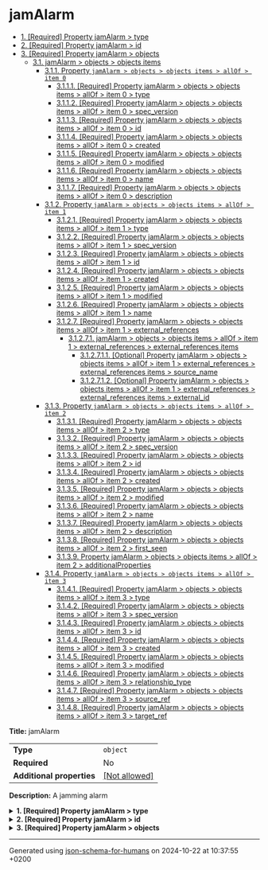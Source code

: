 # jamAlarm

- [1. [Required] Property jamAlarm > type](#type)
- [2. [Required] Property jamAlarm > id](#id)
- [3. [Required] Property jamAlarm > objects](#objects)
  - [3.1. jamAlarm > objects > objects items](#autogenerated_heading_2)
    - [3.1.1. Property `jamAlarm > objects > objects items > allOf > item 0`](#objects_items_allOf_i0)
      - [3.1.1.1. [Required] Property jamAlarm > objects > objects items > allOf > item 0 > type](#objects_items_allOf_i0_type)
      - [3.1.1.2. [Required] Property jamAlarm > objects > objects items > allOf > item 0 > spec_version](#objects_items_allOf_i0_spec_version)
      - [3.1.1.3. [Required] Property jamAlarm > objects > objects items > allOf > item 0 > id](#objects_items_allOf_i0_id)
      - [3.1.1.4. [Required] Property jamAlarm > objects > objects items > allOf > item 0 > created](#objects_items_allOf_i0_created)
      - [3.1.1.5. [Required] Property jamAlarm > objects > objects items > allOf > item 0 > modified](#objects_items_allOf_i0_modified)
      - [3.1.1.6. [Required] Property jamAlarm > objects > objects items > allOf > item 0 > name](#objects_items_allOf_i0_name)
      - [3.1.1.7. [Required] Property jamAlarm > objects > objects items > allOf > item 0 > description](#objects_items_allOf_i0_description)
    - [3.1.2. Property `jamAlarm > objects > objects items > allOf > item 1`](#objects_items_allOf_i1)
      - [3.1.2.1. [Required] Property jamAlarm > objects > objects items > allOf > item 1 > type](#objects_items_allOf_i1_type)
      - [3.1.2.2. [Required] Property jamAlarm > objects > objects items > allOf > item 1 > spec_version](#objects_items_allOf_i1_spec_version)
      - [3.1.2.3. [Required] Property jamAlarm > objects > objects items > allOf > item 1 > id](#objects_items_allOf_i1_id)
      - [3.1.2.4. [Required] Property jamAlarm > objects > objects items > allOf > item 1 > created](#objects_items_allOf_i1_created)
      - [3.1.2.5. [Required] Property jamAlarm > objects > objects items > allOf > item 1 > modified](#objects_items_allOf_i1_modified)
      - [3.1.2.6. [Required] Property jamAlarm > objects > objects items > allOf > item 1 > name](#objects_items_allOf_i1_name)
      - [3.1.2.7. [Required] Property jamAlarm > objects > objects items > allOf > item 1 > external_references](#objects_items_allOf_i1_external_references)
        - [3.1.2.7.1. jamAlarm > objects > objects items > allOf > item 1 > external_references > external_references items](#autogenerated_heading_3)
          - [3.1.2.7.1.1. [Optional] Property jamAlarm > objects > objects items > allOf > item 1 > external_references > external_references items > source_name](#objects_items_allOf_i1_external_references_items_source_name)
          - [3.1.2.7.1.2. [Optional] Property jamAlarm > objects > objects items > allOf > item 1 > external_references > external_references items > external_id](#objects_items_allOf_i1_external_references_items_external_id)
    - [3.1.3. Property `jamAlarm > objects > objects items > allOf > item 2`](#objects_items_allOf_i2)
      - [3.1.3.1. [Required] Property jamAlarm > objects > objects items > allOf > item 2 > type](#objects_items_allOf_i2_type)
      - [3.1.3.2. [Required] Property jamAlarm > objects > objects items > allOf > item 2 > spec_version](#objects_items_allOf_i2_spec_version)
      - [3.1.3.3. [Required] Property jamAlarm > objects > objects items > allOf > item 2 > id](#objects_items_allOf_i2_id)
      - [3.1.3.4. [Required] Property jamAlarm > objects > objects items > allOf > item 2 > created](#objects_items_allOf_i2_created)
      - [3.1.3.5. [Required] Property jamAlarm > objects > objects items > allOf > item 2 > modified](#objects_items_allOf_i2_modified)
      - [3.1.3.6. [Required] Property jamAlarm > objects > objects items > allOf > item 2 > name](#objects_items_allOf_i2_name)
      - [3.1.3.7. [Required] Property jamAlarm > objects > objects items > allOf > item 2 > description](#objects_items_allOf_i2_description)
      - [3.1.3.8. [Required] Property jamAlarm > objects > objects items > allOf > item 2 > first_seen](#objects_items_allOf_i2_first_seen)
      - [3.1.3.9. Property jamAlarm > objects > objects items > allOf > item 2 > additionalProperties](#objects_items_allOf_i2_additionalProperties)
    - [3.1.4. Property `jamAlarm > objects > objects items > allOf > item 3`](#objects_items_allOf_i3)
      - [3.1.4.1. [Required] Property jamAlarm > objects > objects items > allOf > item 3 > type](#objects_items_allOf_i3_type)
      - [3.1.4.2. [Required] Property jamAlarm > objects > objects items > allOf > item 3 > spec_version](#objects_items_allOf_i3_spec_version)
      - [3.1.4.3. [Required] Property jamAlarm > objects > objects items > allOf > item 3 > id](#objects_items_allOf_i3_id)
      - [3.1.4.4. [Required] Property jamAlarm > objects > objects items > allOf > item 3 > created](#objects_items_allOf_i3_created)
      - [3.1.4.5. [Required] Property jamAlarm > objects > objects items > allOf > item 3 > modified](#objects_items_allOf_i3_modified)
      - [3.1.4.6. [Required] Property jamAlarm > objects > objects items > allOf > item 3 > relationship_type](#objects_items_allOf_i3_relationship_type)
      - [3.1.4.7. [Required] Property jamAlarm > objects > objects items > allOf > item 3 > source_ref](#objects_items_allOf_i3_source_ref)
      - [3.1.4.8. [Required] Property jamAlarm > objects > objects items > allOf > item 3 > target_ref](#objects_items_allOf_i3_target_ref)

**Title:** jamAlarm

|                           |                                                         |
| ------------------------- | ------------------------------------------------------- |
| **Type**                  | `object`                                                |
| **Required**              | No                                                      |
| **Additional properties** | [[Not allowed]](# "Additional Properties not allowed.") |

**Description:** A jamming alarm

<details>
<summary>
<strong> <a name="type"></a>1. [Required] Property jamAlarm > type</strong>  

</summary>
<blockquote>

|              |          |
| ------------ | -------- |
| **Type**     | `string` |
| **Required** | Yes      |

**Description:** property extension from the request (coming from the STIX format)

</blockquote>
</details>

<details>
<summary>
<strong> <a name="id"></a>2. [Required] Property jamAlarm > id</strong>  

</summary>
<blockquote>

|              |          |
| ------------ | -------- |
| **Type**     | `string` |
| **Required** | Yes      |

| Restrictions                      |                                                                           |
| --------------------------------- | ------------------------------------------------------------------------- |
| **Must match regular expression** | ```^bundle--.*$``` [Test](https://regex101.com/?regex=%5Ebundle--.%2A%24) |

</blockquote>
</details>

<details>
<summary>
<strong> <a name="objects"></a>3. [Required] Property jamAlarm > objects</strong>  

</summary>
<blockquote>

|              |         |
| ------------ | ------- |
| **Type**     | `array` |
| **Required** | Yes     |

|                      | Array restrictions |
| -------------------- | ------------------ |
| **Min items**        | N/A                |
| **Max items**        | N/A                |
| **Items unicity**    | False              |
| **Additional items** | False              |
| **Tuple validation** | See below          |

| Each item of this array must be | Description |
| ------------------------------- | ----------- |
| [objects items](#objects_items) | -           |

### <a name="autogenerated_heading_2"></a>3.1. jamAlarm > objects > objects items

|                           |                                                                           |
| ------------------------- | ------------------------------------------------------------------------- |
| **Type**                  | `combining`                                                               |
| **Required**              | No                                                                        |
| **Additional properties** | [[Any type: allowed]](# "Additional Properties of any type are allowed.") |

<blockquote>

| All of(Requirement)               |
| --------------------------------- |
| [item 0](#objects_items_allOf_i0) |
| [item 1](#objects_items_allOf_i1) |
| [item 2](#objects_items_allOf_i2) |
| [item 3](#objects_items_allOf_i3) |

<blockquote>

#### <a name="objects_items_allOf_i0"></a>3.1.1. Property `jamAlarm > objects > objects items > allOf > item 0`

|                           |                                                         |
| ------------------------- | ------------------------------------------------------- |
| **Type**                  | `object`                                                |
| **Required**              | No                                                      |
| **Additional properties** | [[Not allowed]](# "Additional Properties not allowed.") |

<details>
<summary>
<strong> <a name="objects_items_allOf_i0_type"></a>3.1.1.1. [Required] Property jamAlarm > objects > objects items > allOf > item 0 > type</strong>  

</summary>
<blockquote>

|              |         |
| ------------ | ------- |
| **Type**     | `const` |
| **Required** | Yes     |

**Description:** property extension from the request (coming from the STIX format)

Specific value: `"identity"`

</blockquote>
</details>

<details>
<summary>
<strong> <a name="objects_items_allOf_i0_spec_version"></a>3.1.1.2. [Required] Property jamAlarm > objects > objects items > allOf > item 0 > spec_version</strong>  

</summary>
<blockquote>

|              |          |
| ------------ | -------- |
| **Type**     | `string` |
| **Required** | Yes      |

**Description:** version of the stix format

</blockquote>
</details>

<details>
<summary>
<strong> <a name="objects_items_allOf_i0_id"></a>3.1.1.3. [Required] Property jamAlarm > objects > objects items > allOf > item 0 > id</strong>  

</summary>
<blockquote>

|              |          |
| ------------ | -------- |
| **Type**     | `string` |
| **Required** | Yes      |

| Restrictions                      |                                                                               |
| --------------------------------- | ----------------------------------------------------------------------------- |
| **Must match regular expression** | ```^identity--.*$``` [Test](https://regex101.com/?regex=%5Eidentity--.%2A%24) |

</blockquote>
</details>

<details>
<summary>
<strong> <a name="objects_items_allOf_i0_created"></a>3.1.1.4. [Required] Property jamAlarm > objects > objects items > allOf > item 0 > created</strong>  

</summary>
<blockquote>

|              |             |
| ------------ | ----------- |
| **Type**     | `string`    |
| **Required** | Yes         |
| **Format**   | `date-time` |

**Description:** timestamp of the creation in ISO-8601 (UTC)

</blockquote>
</details>

<details>
<summary>
<strong> <a name="objects_items_allOf_i0_modified"></a>3.1.1.5. [Required] Property jamAlarm > objects > objects items > allOf > item 0 > modified</strong>  

</summary>
<blockquote>

|              |             |
| ------------ | ----------- |
| **Type**     | `string`    |
| **Required** | Yes         |
| **Format**   | `date-time` |

**Description:** timestamp of the modification in ISO-8601 (UTC)

</blockquote>
</details>

<details>
<summary>
<strong> <a name="objects_items_allOf_i0_name"></a>3.1.1.6. [Required] Property jamAlarm > objects > objects items > allOf > item 0 > name</strong>  

</summary>
<blockquote>

|              |         |
| ------------ | ------- |
| **Type**     | `const` |
| **Required** | Yes     |

Specific value: `"Audit Box SELFY Solution"`

</blockquote>
</details>

<details>
<summary>
<strong> <a name="objects_items_allOf_i0_description"></a>3.1.1.7. [Required] Property jamAlarm > objects > objects items > allOf > item 0 > description</strong>  

</summary>
<blockquote>

|              |          |
| ------------ | -------- |
| **Type**     | `string` |
| **Required** | Yes      |

</blockquote>
</details>

</blockquote>
<blockquote>

#### <a name="objects_items_allOf_i1"></a>3.1.2. Property `jamAlarm > objects > objects items > allOf > item 1`

|                           |                                                         |
| ------------------------- | ------------------------------------------------------- |
| **Type**                  | `object`                                                |
| **Required**              | No                                                      |
| **Additional properties** | [[Not allowed]](# "Additional Properties not allowed.") |

<details>
<summary>
<strong> <a name="objects_items_allOf_i1_type"></a>3.1.2.1. [Required] Property jamAlarm > objects > objects items > allOf > item 1 > type</strong>  

</summary>
<blockquote>

|              |         |
| ------------ | ------- |
| **Type**     | `const` |
| **Required** | Yes     |

**Description:** property extension from the request (coming from the STIX format)

Specific value: `"attack-pattern"`

</blockquote>
</details>

<details>
<summary>
<strong> <a name="objects_items_allOf_i1_spec_version"></a>3.1.2.2. [Required] Property jamAlarm > objects > objects items > allOf > item 1 > spec_version</strong>  

</summary>
<blockquote>

|              |          |
| ------------ | -------- |
| **Type**     | `string` |
| **Required** | Yes      |

**Description:** version of the stix format

</blockquote>
</details>

<details>
<summary>
<strong> <a name="objects_items_allOf_i1_id"></a>3.1.2.3. [Required] Property jamAlarm > objects > objects items > allOf > item 1 > id</strong>  

</summary>
<blockquote>

|              |          |
| ------------ | -------- |
| **Type**     | `string` |
| **Required** | Yes      |

| Restrictions                      |                                                                                           |
| --------------------------------- | ----------------------------------------------------------------------------------------- |
| **Must match regular expression** | ```^attack-pattern--.*$``` [Test](https://regex101.com/?regex=%5Eattack-pattern--.%2A%24) |

</blockquote>
</details>

<details>
<summary>
<strong> <a name="objects_items_allOf_i1_created"></a>3.1.2.4. [Required] Property jamAlarm > objects > objects items > allOf > item 1 > created</strong>  

</summary>
<blockquote>

|              |             |
| ------------ | ----------- |
| **Type**     | `string`    |
| **Required** | Yes         |
| **Format**   | `date-time` |

**Description:** timestamp of the creation in ISO-8601 (UTC)

</blockquote>
</details>

<details>
<summary>
<strong> <a name="objects_items_allOf_i1_modified"></a>3.1.2.5. [Required] Property jamAlarm > objects > objects items > allOf > item 1 > modified</strong>  

</summary>
<blockquote>

|              |             |
| ------------ | ----------- |
| **Type**     | `string`    |
| **Required** | Yes         |
| **Format**   | `date-time` |

**Description:** timestamp of the modification in ISO-8601 (UTC)

</blockquote>
</details>

<details>
<summary>
<strong> <a name="objects_items_allOf_i1_name"></a>3.1.2.6. [Required] Property jamAlarm > objects > objects items > allOf > item 1 > name</strong>  

</summary>
<blockquote>

|              |         |
| ------------ | ------- |
| **Type**     | `const` |
| **Required** | Yes     |

Specific value: `"Jamming"`

</blockquote>
</details>

<details>
<summary>
<strong> <a name="objects_items_allOf_i1_external_references"></a>3.1.2.7. [Required] Property jamAlarm > objects > objects items > allOf > item 1 > external_references</strong>  

</summary>
<blockquote>

|              |                   |
| ------------ | ----------------- |
| **Type**     | `array of object` |
| **Required** | Yes               |

|                      | Array restrictions |
| -------------------- | ------------------ |
| **Min items**        | N/A                |
| **Max items**        | N/A                |
| **Items unicity**    | False              |
| **Additional items** | False              |
| **Tuple validation** | See below          |

| Each item of this array must be                                                | Description |
| ------------------------------------------------------------------------------ | ----------- |
| [external_references items](#objects_items_allOf_i1_external_references_items) | -           |

###### <a name="autogenerated_heading_3"></a>3.1.2.7.1. jamAlarm > objects > objects items > allOf > item 1 > external_references > external_references items

|                           |                                                                           |
| ------------------------- | ------------------------------------------------------------------------- |
| **Type**                  | `object`                                                                  |
| **Required**              | No                                                                        |
| **Additional properties** | [[Any type: allowed]](# "Additional Properties of any type are allowed.") |

<details>
<summary>
<strong> <a name="objects_items_allOf_i1_external_references_items_source_name"></a>3.1.2.7.1.1. [Optional] Property jamAlarm > objects > objects items > allOf > item 1 > external_references > external_references items > source_name</strong>  

</summary>
<blockquote>

|              |          |
| ------------ | -------- |
| **Type**     | `string` |
| **Required** | No       |

**Description:** Name of the source

</blockquote>
</details>

<details>
<summary>
<strong> <a name="objects_items_allOf_i1_external_references_items_external_id"></a>3.1.2.7.1.2. [Optional] Property jamAlarm > objects > objects items > allOf > item 1 > external_references > external_references items > external_id</strong>  

</summary>
<blockquote>

|              |          |
| ------------ | -------- |
| **Type**     | `string` |
| **Required** | No       |

</blockquote>
</details>

</blockquote>
</details>

</blockquote>
<blockquote>

#### <a name="objects_items_allOf_i2"></a>3.1.3. Property `jamAlarm > objects > objects items > allOf > item 2`

|                           |                                                                                                                                  |
| ------------------------- | -------------------------------------------------------------------------------------------------------------------------------- |
| **Type**                  | `object`                                                                                                                         |
| **Required**              | No                                                                                                                               |
| **Additional properties** | [[Should-conform]](#objects_items_allOf_i2_additionalProperties "Each additional property must conform to the following schema") |

<details>
<summary>
<strong> <a name="objects_items_allOf_i2_type"></a>3.1.3.1. [Required] Property jamAlarm > objects > objects items > allOf > item 2 > type</strong>  

</summary>
<blockquote>

|              |         |
| ------------ | ------- |
| **Type**     | `const` |
| **Required** | Yes     |

**Description:** property extension from the request (coming from the STIX format)

Specific value: `"intrusion-set"`

</blockquote>
</details>

<details>
<summary>
<strong> <a name="objects_items_allOf_i2_spec_version"></a>3.1.3.2. [Required] Property jamAlarm > objects > objects items > allOf > item 2 > spec_version</strong>  

</summary>
<blockquote>

|              |          |
| ------------ | -------- |
| **Type**     | `string` |
| **Required** | Yes      |

**Description:** version of the stix format

</blockquote>
</details>

<details>
<summary>
<strong> <a name="objects_items_allOf_i2_id"></a>3.1.3.3. [Required] Property jamAlarm > objects > objects items > allOf > item 2 > id</strong>  

</summary>
<blockquote>

|              |          |
| ------------ | -------- |
| **Type**     | `string` |
| **Required** | Yes      |

| Restrictions                      |                                                                                         |
| --------------------------------- | --------------------------------------------------------------------------------------- |
| **Must match regular expression** | ```^intrusion-set--.*$``` [Test](https://regex101.com/?regex=%5Eintrusion-set--.%2A%24) |

</blockquote>
</details>

<details>
<summary>
<strong> <a name="objects_items_allOf_i2_created"></a>3.1.3.4. [Required] Property jamAlarm > objects > objects items > allOf > item 2 > created</strong>  

</summary>
<blockquote>

|              |             |
| ------------ | ----------- |
| **Type**     | `string`    |
| **Required** | Yes         |
| **Format**   | `date-time` |

**Description:** timestamp of the creation in ISO-8601 (UTC)

</blockquote>
</details>

<details>
<summary>
<strong> <a name="objects_items_allOf_i2_modified"></a>3.1.3.5. [Required] Property jamAlarm > objects > objects items > allOf > item 2 > modified</strong>  

</summary>
<blockquote>

|              |             |
| ------------ | ----------- |
| **Type**     | `string`    |
| **Required** | Yes         |
| **Format**   | `date-time` |

**Description:** timestamp of the modification in ISO-8601 (UTC)

</blockquote>
</details>

<details>
<summary>
<strong> <a name="objects_items_allOf_i2_name"></a>3.1.3.6. [Required] Property jamAlarm > objects > objects items > allOf > item 2 > name</strong>  

</summary>
<blockquote>

|              |         |
| ------------ | ------- |
| **Type**     | `const` |
| **Required** | Yes     |

Specific value: `"Jamming"`

</blockquote>
</details>

<details>
<summary>
<strong> <a name="objects_items_allOf_i2_description"></a>3.1.3.7. [Required] Property jamAlarm > objects > objects items > allOf > item 2 > description</strong>  

</summary>
<blockquote>

|              |         |
| ------------ | ------- |
| **Type**     | `const` |
| **Required** | Yes     |

Specific value: `"Jamming situation detected near the Audit Box"`

</blockquote>
</details>

<details>
<summary>
<strong> <a name="objects_items_allOf_i2_first_seen"></a>3.1.3.8. [Required] Property jamAlarm > objects > objects items > allOf > item 2 > first_seen</strong>  

</summary>
<blockquote>

|              |             |
| ------------ | ----------- |
| **Type**     | `string`    |
| **Required** | Yes         |
| **Format**   | `date-time` |

**Description:** timestamp in ISO-8601 (UTC)

</blockquote>
</details>

<details>
<summary>
<strong> <a name="objects_items_allOf_i2_additionalProperties"></a>3.1.3.9. Property jamAlarm > objects > objects items > allOf > item 2 > additionalProperties</strong>  

</summary>
<blockquote>

|                           |                                                                           |
| ------------------------- | ------------------------------------------------------------------------- |
| **Type**                  | `object`                                                                  |
| **Required**              | No                                                                        |
| **Additional properties** | [[Any type: allowed]](# "Additional Properties of any type are allowed.") |

</blockquote>
</details>

</blockquote>
<blockquote>

#### <a name="objects_items_allOf_i3"></a>3.1.4. Property `jamAlarm > objects > objects items > allOf > item 3`

|                           |                                                         |
| ------------------------- | ------------------------------------------------------- |
| **Type**                  | `object`                                                |
| **Required**              | No                                                      |
| **Additional properties** | [[Not allowed]](# "Additional Properties not allowed.") |

<details>
<summary>
<strong> <a name="objects_items_allOf_i3_type"></a>3.1.4.1. [Required] Property jamAlarm > objects > objects items > allOf > item 3 > type</strong>  

</summary>
<blockquote>

|              |         |
| ------------ | ------- |
| **Type**     | `const` |
| **Required** | Yes     |

**Description:** property extension from the request (coming from the STIX format)

Specific value: `"relationship"`

</blockquote>
</details>

<details>
<summary>
<strong> <a name="objects_items_allOf_i3_spec_version"></a>3.1.4.2. [Required] Property jamAlarm > objects > objects items > allOf > item 3 > spec_version</strong>  

</summary>
<blockquote>

|              |          |
| ------------ | -------- |
| **Type**     | `string` |
| **Required** | Yes      |

**Description:** version of the stix format

</blockquote>
</details>

<details>
<summary>
<strong> <a name="objects_items_allOf_i3_id"></a>3.1.4.3. [Required] Property jamAlarm > objects > objects items > allOf > item 3 > id</strong>  

</summary>
<blockquote>

|              |          |
| ------------ | -------- |
| **Type**     | `string` |
| **Required** | Yes      |

| Restrictions                      |                                                                                       |
| --------------------------------- | ------------------------------------------------------------------------------------- |
| **Must match regular expression** | ```^relationship--.*$``` [Test](https://regex101.com/?regex=%5Erelationship--.%2A%24) |

</blockquote>
</details>

<details>
<summary>
<strong> <a name="objects_items_allOf_i3_created"></a>3.1.4.4. [Required] Property jamAlarm > objects > objects items > allOf > item 3 > created</strong>  

</summary>
<blockquote>

|              |             |
| ------------ | ----------- |
| **Type**     | `string`    |
| **Required** | Yes         |
| **Format**   | `date-time` |

**Description:** timestamp of the creation in ISO-8601 (UTC)

</blockquote>
</details>

<details>
<summary>
<strong> <a name="objects_items_allOf_i3_modified"></a>3.1.4.5. [Required] Property jamAlarm > objects > objects items > allOf > item 3 > modified</strong>  

</summary>
<blockquote>

|              |             |
| ------------ | ----------- |
| **Type**     | `string`    |
| **Required** | Yes         |
| **Format**   | `date-time` |

**Description:** timestamp of the modification in ISO-8601 (UTC)

</blockquote>
</details>

<details>
<summary>
<strong> <a name="objects_items_allOf_i3_relationship_type"></a>3.1.4.6. [Required] Property jamAlarm > objects > objects items > allOf > item 3 > relationship_type</strong>  

</summary>
<blockquote>

|              |          |
| ------------ | -------- |
| **Type**     | `string` |
| **Required** | Yes      |

**Description:** relationship type of the deviation

</blockquote>
</details>

<details>
<summary>
<strong> <a name="objects_items_allOf_i3_source_ref"></a>3.1.4.7. [Required] Property jamAlarm > objects > objects items > allOf > item 3 > source_ref</strong>  

</summary>
<blockquote>

|              |          |
| ------------ | -------- |
| **Type**     | `string` |
| **Required** | Yes      |

**Description:** reference to the source indicator

| Restrictions                      |                                                                                 |
| --------------------------------- | ------------------------------------------------------------------------------- |
| **Must match regular expression** | ```^indicator--.*$``` [Test](https://regex101.com/?regex=%5Eindicator--.%2A%24) |

</blockquote>
</details>

<details>
<summary>
<strong> <a name="objects_items_allOf_i3_target_ref"></a>3.1.4.8. [Required] Property jamAlarm > objects > objects items > allOf > item 3 > target_ref</strong>  

</summary>
<blockquote>

|              |          |
| ------------ | -------- |
| **Type**     | `string` |
| **Required** | Yes      |

**Description:** reference to the target indicator

| Restrictions                      |                                                                                 |
| --------------------------------- | ------------------------------------------------------------------------------- |
| **Must match regular expression** | ```^indicator--.*$``` [Test](https://regex101.com/?regex=%5Eindicator--.%2A%24) |

</blockquote>
</details>

</blockquote>

</blockquote>

</blockquote>
</details>

----------------------------------------------------------------------------------------------------------------------------
Generated using [json-schema-for-humans](https://github.com/coveooss/json-schema-for-humans) on 2024-10-22 at 10:37:55 +0200